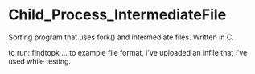 # Child_Process_IntermediateFile
Sorting program that uses fork() and intermediate files. Written in C.

to run: findtopk <k> <N> <infile1> ...<infileN> <outfile>
to example file format, i've uploaded an infile that i've used while testing.
